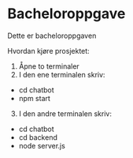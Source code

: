 # Bacheloroppgave
Dette er bacheloroppgaven


Hvordan kjøre prosjektet:
1. Åpne to terminaler 
2. I den ene terminalen skriv: 
- cd chatbot
- npm start
3. I den andre terminalen skriv:
- cd chatbot
- cd backend
- node server.js

